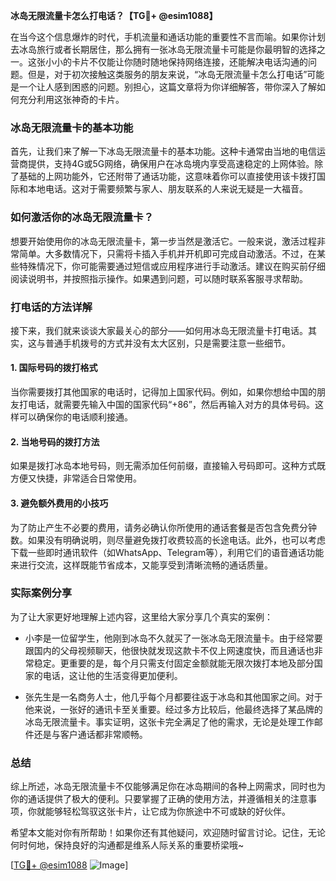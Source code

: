 **冰岛无限流量卡怎么打电话？【TG💪+ @esim1088】**

在当今这个信息爆炸的时代，手机流量和通话功能的重要性不言而喻。如果你计划去冰岛旅行或者长期居住，那么拥有一张冰岛无限流量卡可能是你最明智的选择之一。这张小小的卡片不仅能让你随时随地保持网络连接，还能解决电话沟通的问题。但是，对于初次接触这类服务的朋友来说，“冰岛无限流量卡怎么打电话”可能是一个让人感到困惑的问题。别担心，这篇文章将为你详细解答，带你深入了解如何充分利用这张神奇的卡片。

### 冰岛无限流量卡的基本功能

首先，让我们来了解一下冰岛无限流量卡的基本功能。这种卡通常由当地的电信运营商提供，支持4G或5G网络，确保用户在冰岛境内享受高速稳定的上网体验。除了基础的上网功能外，它还附带了通话功能，这意味着你可以直接使用该卡拨打国际和本地电话。这对于需要频繁与家人、朋友联系的人来说无疑是一大福音。

### 如何激活你的冰岛无限流量卡？

想要开始使用你的冰岛无限流量卡，第一步当然是激活它。一般来说，激活过程非常简单。大多数情况下，只需将卡插入手机并开机即可完成自动激活。不过，在某些特殊情况下，你可能需要通过短信或应用程序进行手动激活。建议在购买前仔细阅读说明书，并按照指示操作。如果遇到问题，可以随时联系客服寻求帮助。

### 打电话的方法详解

接下来，我们就来谈谈大家最关心的部分——如何用冰岛无限流量卡打电话。其实，这与普通手机拨号的方式并没有太大区别，只是需要注意一些细节。

#### 1. 国际号码的拨打格式
当你需要拨打其他国家的电话时，记得加上国家代码。例如，如果你想给中国的朋友打电话，就需要先输入中国的国家代码“+86”，然后再输入对方的具体号码。这样可以确保你的电话顺利接通。

#### 2. 当地号码的拨打方法
如果是拨打冰岛本地号码，则无需添加任何前缀，直接输入号码即可。这种方式既方便又快捷，非常适合日常使用。

#### 3. 避免额外费用的小技巧
为了防止产生不必要的费用，请务必确认你所使用的通话套餐是否包含免费分钟数。如果没有明确说明，则尽量避免拨打收费较高的长途电话。此外，也可以考虑下载一些即时通讯软件（如WhatsApp、Telegram等），利用它们的语音通话功能来进行交流，这样既能节省成本，又能享受到清晰流畅的通话质量。

### 实际案例分享

为了让大家更好地理解上述内容，这里给大家分享几个真实的案例：

- 小李是一位留学生，他刚到冰岛不久就买了一张冰岛无限流量卡。由于经常要跟国内的父母视频聊天，他很快就发现这款卡不仅上网速度快，而且通话也非常稳定。更重要的是，每个月只需支付固定金额就能无限次拨打本地及部分国家的电话，这让他的生活变得更加便利。
  
- 张先生是一名商务人士，他几乎每个月都要往返于冰岛和其他国家之间。对于他来说，一张好的通讯卡至关重要。经过多方比较后，他最终选择了某品牌的冰岛无限流量卡。事实证明，这张卡完全满足了他的需求，无论是处理工作邮件还是与客户通话都非常顺畅。

### 总结

综上所述，冰岛无限流量卡不仅能够满足你在冰岛期间的各种上网需求，同时也为你的通话提供了极大的便利。只要掌握了正确的使用方法，并遵循相关的注意事项，你就能够轻松驾驭这张卡片，让它成为你旅途中不可或缺的好伙伴。

希望本文能对你有所帮助！如果你还有其他疑问，欢迎随时留言讨论。记住，无论何时何地，保持良好的沟通都是维系人际关系的重要桥梁哦~

[[TG💪+ @esim1088](https://t.me/s/esim1088) ![Image](https://i.postimg.cc/4NQfJmqS/Snipaste-2025-05-13-00-14-12.png)]